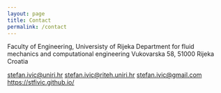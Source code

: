 ```yaml
---
layout: page
title: Contact
permalink: /contact
---
```


Faculty of Engineering, Universisty of Rijeka
Department for fluid mechanics and computational engineering
Vukovarska 58, 51000 Rijeka
Croatia


stefan.ivic@uniri.hr
stefan.ivic@riteh.uniri.hr
stefan.ivic@gmail.com
https://stfivic.github.io/